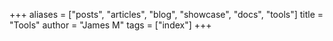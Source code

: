 +++
aliases = ["posts", "articles", "blog", "showcase", "docs", "tools"]
title = "Tools"
author = "James M"
tags = ["index"]
+++
